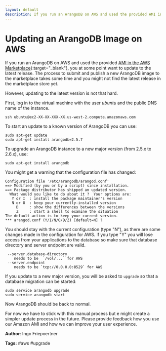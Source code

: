 ```yaml
---
layout: default
description: If you run an ArangoDB on AWS and used the provided AMI in the AWS Marketplace, you at some point want to update to the latest release
---
```

Updating an ArangoDB Image on AWS
=================================

If you run an ArangoDB on AWS and used the provided [AMI in the AWS Marketplace](https://aws.amazon.com/marketplace/search/results/ref=dtl_navgno_search_box?page=1&searchTerms=arangodb){:target="_blank"}, you at some point want to update to the latest release.
The process to submit and publish a new ArangoDB image to the marketplace takes some time and you might not find the latest release in the marketplace store yet. 

However, updating to the latest version is not that hard.

First, log in to the virtual machine with the user *ubuntu* and the public DNS name of the instance.

    ssh ubuntu@ec2-XX-XX-XXX-XX.us-west-2.compute.amazonaws.com
    

To start an update to a known version of ArangoDB you can use:

    sudo apt-get update
    sudo apt-get install arangodb=2.5.7
    

To upgrade an ArangoDB instance to a new major version (from 2.5.x to 2.6.x), use:

    sudo apt-get install arangodb
    

You might get a warning that the configuration file has changed:

    Configuration file '/etc/arangodb/arangod.conf'
    ==> Modified (by you or by a script) since installation.
    ==> Package distributor has shipped an updated version.
      What would you like to do about it ?  Your options are:
       Y or I  : install the package maintainer's version
       N or O  : keep your currently-installed version
         D     : show the differences between the versions
         Z     : start a shell to examine the situation
    The default action is to keep your current version.
    *** arangod.conf (Y/I/N/O/D/Z) [default=N] ?
    

You should stay with the current configuration (type "N"), as there are some changes made in the configuration for AWS. If you type "Y" you will lose access from your applications to the database so make sure that database directory and server endpoint are valid.

     --server.database-directory
        needs to be  `/vol/...` for AWS
     --server.endpoint
        needs to be `tcp://0.0.0.0:8529` for AWS
    

If you update to a new major version, you will be asked to `upgrade` so that a database migration can be started:

    sudo service arangodb upgrade
    sudo service arangodb start
    

Now ArangoDB should be back to normal.

For now we have to stick with this manual process but e might create a simpler update process in the future. Please provide feedback how you use our Amazon AMI and how we can improve your user experience.

**Author**: Ingo Friepoertner

**Tags:** #aws #upgrade

 [1]: https://aws.amazon.com/marketplace/search/results/ref=dtl_navgno_search_box?page=1&searchTerms=arangodb
